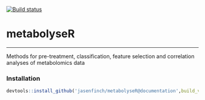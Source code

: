 [![Build status](https://travis-ci.org/jasenfinch/metabolyseR.svg?branch=documentation)](https://travis-ci.org/jasenfinch/metabolyseR)

# metabolyseR

----------------

Methods for pre-treatment, classification, feature selection and correlation analyses of metabolomics data

### Installation

```r
devtools::install_github('jasenfinch/metabolyseR@documentation',build_vignettes = TRUE)
```